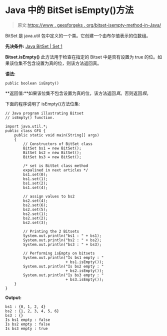 # Java 中的 BitSet isEmpty()方法

> 原文:[https://www . geesforgeks . org/bitset-isempty-method-in-Java/](https://www.geeksforgeeks.org/bitset-isempty-method-in-java/)

BitSet 是 java.util 包中定义的一个类。它创建一个由布尔值表示的位数组。

**先决条件:** [Java BitSet | Set 1](https://www.geeksforgeeks.org/bitset-class-java-set-1/)

**Bitset.isEmpty()**
此方法用于检查在指定的 Bitset 中是否有设置为 true 的位。如果该位集不包含设置为真的位，则该方法返回真。

**语法:**

```
public boolean isEmpty()
```

**返回值:**如果该位集不包含设置为真的位，该方法返回*真*。否则返回*假*。

下面的程序说明了 isEmpty()方法位集:

```
// Java program illustrating Bitset
// isEmpty() function.

import java.util.*;
public class GFG {
    public static void main(String[] args)
    {
        // Constructors of BitSet class
        BitSet bs1 = new BitSet();
        BitSet bs2 = new BitSet();
        BitSet bs3 = new BitSet();

        /* set is BitSet class method
        expalined in next articles */
        bs1.set(0);
        bs1.set(1);
        bs1.set(2);
        bs1.set(4);

        // assign values to bs2
        bs2.set(4);
        bs2.set(6);
        bs2.set(5);
        bs2.set(1);
        bs2.set(2);
        bs2.set(3);

        // Printing the 2 Bitsets
        System.out.println("bs1 : " + bs1);
        System.out.println("bs2 : " + bs2);
        System.out.println("bs3 : " + bs3);

        // Performing isEmpty on bitsets
        System.out.println("Is bs1 empty : "
                           + bs1.isEmpty());
        System.out.println("Is bs2 empty : "
                           + bs2.isEmpty());
        System.out.println("Is bs3 empty : "
                           + bs3.isEmpty());
    }
}
```

**Output:**

```
bs1 : {0, 1, 2, 4}
bs2 : {1, 2, 3, 4, 5, 6}
bs3 : {}
Is bs1 empty : false
Is bs2 empty : false
Is bs3 empty : true

```